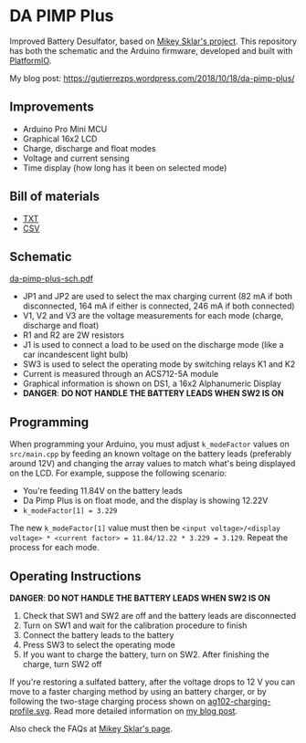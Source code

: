# DA PIMP Plus

Improved Battery Desulfator, based on [Mikey Sklar's project](http://mikeysklar.blogspot.com/p/da-pimp-battery-desulfator.html). This repository has both the schematic and the Arduino firmware, developed and built with [PlatformIO](https://platformio.org/).

My blog post: <https://gutierrezps.wordpress.com/2018/10/18/da-pimp-plus/>

## Improvements

* Arduino Pro Mini MCU
* Graphical 16x2 LCD
* Charge, discharge and float modes
* Voltage and current sensing
* Time display (how long has it been on selected mode)

## Bill of materials

* [TXT](kicad-project/da-pimp-plus/bill-of-materials.txt)
* [CSV](kicad-project/da-pimp-plus/bill-of-materials.csv)

## Schematic

[da-pimp-plus-sch.pdf](da-pimp-plus-sch.pdf)

* JP1 and JP2 are used to select the max charging current (82 mA if both disconnected, 164 mA if either is connected, 246 mA if both connected)
* V1, V2 and V3 are the voltage measurements for each mode (charge, discharge and float)
* R1 and R2 are 2W resistors
* J1 is used to connect a load to be used on the discharge mode (like a car incandescent light bulb)
* SW3 is used to select the operating mode by switching relays K1 and K2
* Current is measured through an ACS712-5A module
* Graphical information is shown on DS1, a 16x2 Alphanumeric Display
* **DANGER**: **DO NOT HANDLE THE BATTERY LEADS WHEN SW2 IS ON**

## Programming

When programming your Arduino, you must adjust `k_modeFactor` values on `src/main.cpp` by feeding an known voltage on the battery leads (preferably around 12V) and changing the array values to match what's being displayed on the LCD. For example, suppose the following scenario:

* You're feeding 11.84V on the battery leads
* Da Pimp Plus is on float mode, and the display is showing 12.22V
* `k_modeFactor[1] = 3.229`

The new `k_modeFactor[1]` value must then be `<input voltage>/<display voltage> * <current factor> = 11.84/12.22 * 3.229 = 3.129`. Repeat the process for each mode.

## Operating Instructions

**DANGER**: **DO NOT HANDLE THE BATTERY LEADS WHEN SW2 IS ON**

1. Check that SW1 and SW2 are off and the battery leads are disconnected
2. Turn on SW1 and wait for the calibration procedure to finish
3. Connect the battery leads to the battery
4. Press SW3 to select the operating mode
5. If you want to charge the battery, turn on SW2. After finishing the charge, turn SW2 off

If you're restoring a sulfated battery, after the voltage drops to 12 V you can move to a faster charging method by using an battery charger, or by following the two-stage charging process shown on [ag102-charging-profile.svg](ag102-charging-profile.svg). Read more detailed information on [my blog post](https://gutierrezps.wordpress.com/2018/10/18/da-pimp-plus/).

Also check the FAQs at [Mikey Sklar's page](http://mikeysklar.blogspot.com/p/da-pimp-battery-desulfator.html).
